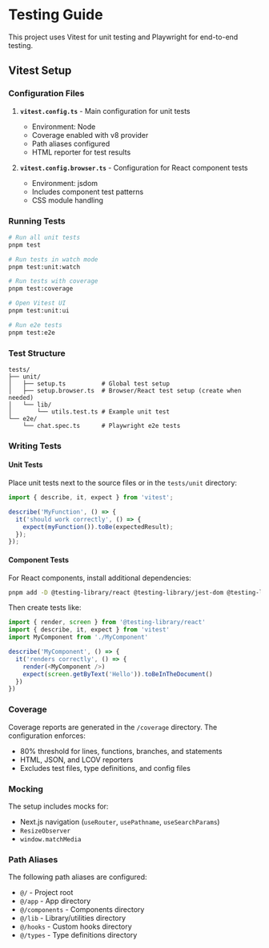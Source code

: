 # Testing Guide

This project uses Vitest for unit testing and Playwright for end-to-end testing.

## Vitest Setup

### Configuration Files

1. **`vitest.config.ts`** - Main configuration for unit tests

   - Environment: Node
   - Coverage enabled with v8 provider
   - Path aliases configured
   - HTML reporter for test results

2. **`vitest.config.browser.ts`** - Configuration for React component tests
   - Environment: jsdom
   - Includes component test patterns
   - CSS module handling

### Running Tests

```bash
# Run all unit tests
pnpm test

# Run tests in watch mode
pnpm test:unit:watch

# Run tests with coverage
pnpm test:coverage

# Open Vitest UI
pnpm test:unit:ui

# Run e2e tests
pnpm test:e2e
```

### Test Structure

```
tests/
├── unit/
│   ├── setup.ts          # Global test setup
│   ├── setup.browser.ts  # Browser/React test setup (create when needed)
│   └── lib/
│       └── utils.test.ts # Example unit test
└── e2e/
    └── chat.spec.ts      # Playwright e2e tests
```

### Writing Tests

#### Unit Tests

Place unit tests next to the source files or in the `tests/unit` directory:

```typescript
import { describe, it, expect } from 'vitest';

describe('MyFunction', () => {
  it('should work correctly', () => {
    expect(myFunction()).toBe(expectedResult);
  });
});
```

#### Component Tests

For React components, install additional dependencies:

```bash
pnpm add -D @testing-library/react @testing-library/jest-dom @testing-library/user-event jsdom
```

Then create tests like:

```typescript
import { render, screen } from '@testing-library/react'
import { describe, it, expect } from 'vitest'
import MyComponent from './MyComponent'

describe('MyComponent', () => {
  it('renders correctly', () => {
    render(<MyComponent />)
    expect(screen.getByText('Hello')).toBeInTheDocument()
  })
})
```

### Coverage

Coverage reports are generated in the `/coverage` directory. The configuration
enforces:

- 80% threshold for lines, functions, branches, and statements
- HTML, JSON, and LCOV reporters
- Excludes test files, type definitions, and config files

### Mocking

The setup includes mocks for:

- Next.js navigation (`useRouter`, `usePathname`, `useSearchParams`)
- `ResizeObserver`
- `window.matchMedia`

### Path Aliases

The following path aliases are configured:

- `@/` - Project root
- `@/app` - App directory
- `@/components` - Components directory
- `@/lib` - Library/utilities directory
- `@/hooks` - Custom hooks directory
- `@/types` - Type definitions directory

